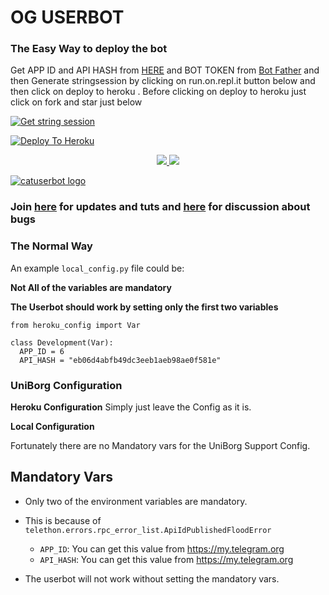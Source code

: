 
# OG  USERBOT

### The Easy Way to deploy the bot
Get APP ID and API HASH from [HERE](https://my.telegram.org) and BOT TOKEN from [Bot Father](https://t.me/botfather) and then Generate stringsession by clicking on run.on.repl.it button below and then click on deploy to heroku . Before clicking on deploy to heroku just click on fork and star just below

[![Get string session](https://repl.it/badge/github/sandy1709/sandeep1709)](https://generatestringsession.sandeep1709.repl.run/)

[![Deploy To Heroku](https://www.herokucdn.com/deploy/button.svg)](https://heroku.com/deploy?template=https://github.com/mdkaiom95/og-bot)
<p align="center">
  <a href="https://github.com/mdkaiom95/og-bot/fork">
    <img src="https://img.shields.io/github/forks/mdkaiom95/og-bot?label=Fork&style=social">
    
  </a>
  <a href="https://github.com/mdkaiom95/og-bot">
    <img src="https://img.shields.io/github/stars/mdkaiom95/og-bot?style=social">
  </a>
</p>


[![catuserbot logo](https://telegra.ph/file/fd63714e8b2250c89874e.jpg )](https://heroku.com/deploy)


### Join [here](https://t.me/AlpineProton) for updates and tuts and [here](https://t.me/shakil29) for discussion about bugs

### The Normal Way

An example `local_config.py` file could be:

**Not All of the variables are mandatory**

__The Userbot should work by setting only the first two variables__

```python3
from heroku_config import Var

class Development(Var):
  APP_ID = 6
  API_HASH = "eb06d4abfb49dc3eeb1aeb98ae0f581e"
```

### UniBorg Configuration



**Heroku Configuration**
Simply just leave the Config as it is.

**Local Configuration**

Fortunately there are no Mandatory vars for the UniBorg Support Config.

## Mandatory Vars

- Only two of the environment variables are mandatory.
- This is because of `telethon.errors.rpc_error_list.ApiIdPublishedFloodError`

    - `APP_ID`:   You can get this value from https://my.telegram.org
    - `API_HASH`:   You can get this value from https://my.telegram.org
- The userbot will not work without setting the mandatory vars.
